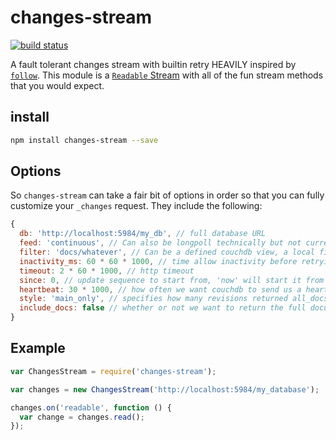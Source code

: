 # changes-stream

[![build status](https://secure.travis-ci.org/jcrugzz/changes-stream.png)](http://travis-ci.org/jcrugzz/changes-stream)

A fault tolerant changes stream with builtin retry HEAVILY inspired by
[`follow`][follow]. This module is a [`Readable` Stream][readable] with all of
the fun stream methods that you would expect.

## install

```sh
npm install changes-stream --save
```

## Options

So `changes-stream` can take a fair bit of options in order so that you can
fully customize your `_changes` request. They include the following:

```js
{
  db: 'http://localhost:5984/my_db', // full database URL
  feed: 'continuous', // Can also be longpoll technically but not currently implemented
  filter: 'docs/whatever', // Can be a defined couchdb view, a local filter function or an array of IDs
  inactivity_ms: 60 * 60 * 1000, // time allow inactivity before retrying request
  timeout: 2 * 60 * 1000, // http timeout
  since: 0, // update sequence to start from, 'now' will start it from latest
  heartbeat: 30 * 1000, // how often we want couchdb to send us a heartbeat message
  style: 'main_only', // specifies how many revisions returned all_docs would return leaf revs
  include_docs: false // whether or not we want to return the full document as a property
}
```

## Example

```js
var ChangesStream = require('changes-stream');

var changes = new ChangesStream('http://localhost:5984/my_database');

changes.on('readable', function () {
  var change = changes.read();
});

```
[follow]: https://github.com/iriscouch/follow
[readable]: http://nodejs.org/api/stream.html#stream_class_stream_readable
